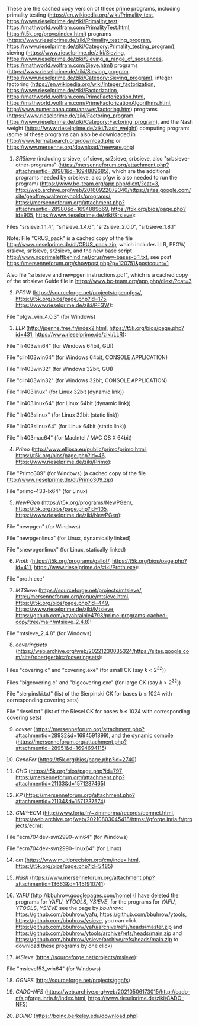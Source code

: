 These are the cached copy version of these prime programs, including primality testing (https://en.wikipedia.org/wiki/Primality_test, https://www.rieselprime.de/ziki/Primality_test, https://mathworld.wolfram.com/PrimalityTest.html, https://t5k.org/prove/index.html) programs (https://www.rieselprime.de/ziki/Primality_testing_program, https://www.rieselprime.de/ziki/Category:Primality_testing_program), sieving (https://www.rieselprime.de/ziki/Sieving, https://www.rieselprime.de/ziki/Sieving_a_range_of_sequences, https://mathworld.wolfram.com/Sieve.html) programs (https://www.rieselprime.de/ziki/Sieving_program, https://www.rieselprime.de/ziki/Category:Sieving_program), integer factoring (https://en.wikipedia.org/wiki/Integer_factorization, https://www.rieselprime.de/ziki/Factorization, https://mathworld.wolfram.com/PrimeFactorization.html, https://mathworld.wolfram.com/PrimeFactorizationAlgorithms.html, http://www.numericana.com/answer/factoring.htm) programs (https://www.rieselprime.de/ziki/Factoring_program, https://www.rieselprime.de/ziki/Category:Factoring_program), and the Nash weight (https://www.rieselprime.de/ziki/Nash_weight) computing program: (some of these programs can also be downloaded in http://www.fermatsearch.org/download.php or https://www.mersenne.org/download/freeware.php)

1. *SRSieve* (including srsieve, sr1sieve, sr2sieve, srbsieve, also "srbsieve-other-programs" (https://mersenneforum.org/attachment.php?attachmentid=28981&d=1694889685), which are the additional programs needed by srbsieve, also pfgw is also needed to run the program) (https://www.bc-team.org/app.php/dlext/?cat=3, http://web.archive.org/web/20160922072340/https://sites.google.com/site/geoffreywalterreynolds/programs/, https://mersenneforum.org/attachment.php?attachmentid=28980&d=1694889669, https://t5k.org/bios/page.php?id=905, https://www.rieselprime.de/ziki/Srsieve):

Files "srsieve_1.1.4", "sr1sieve_1.4.6", "sr2sieve_2.0.0", "srbsieve_1.8.1"

Note: File "CRUS_pack" is a cached copy of the file http://www.rieselprime.de/dl/CRUS_pack.zip, which includes LLR, PFGW, srsieve, sr1sieve, sr2sieve, and the new base script http://www.noprimeleftbehind.net/crus/new-bases-5.1.txt, see post https://mersenneforum.org/showpost.php?p=120751&postcount=1

Also file "srbsieve and newpgen instructions.pdf", which is a cached copy of the srbsieve Guide file in https://www.bc-team.org/app.php/dlext/?cat=3

2. *PFGW* (https://sourceforge.net/projects/openpfgw/, https://t5k.org/bios/page.php?id=175, https://www.rieselprime.de/ziki/PFGW):

File "pfgw_win_4.0.3" (for Windows)

3. *LLR* (http://jpenne.free.fr/index2.html, https://t5k.org/bios/page.php?id=431, https://www.rieselprime.de/ziki/LLR):

File "llr403win64" (for Windows 64bit, GUI)

File "cllr403win64" (for Windows 64bit, CONSOLE APPLICATION)

File "llr403win32" (for Windows 32bit, GUI)

File "cllr403win32" (for Windows 32bit, CONSOLE APPLICATION)

File "llr403linux" (for Linux 32bit (dynamic link))

File "llr403linux64" (for Linux 64bit (dynamic link))

File "llr403slinux" (for Linux 32bit (static link))

File "llr403slinux64" (for Linux 64bit (static link))

File "llr403mac64" (for MacIntel / MAC OS X 64bit)

4. *Primo* (http://www.ellipsa.eu/public/primo/primo.html, https://t5k.org/bios/page.php?id=46, https://www.rieselprime.de/ziki/Primo):

File "Primo309" (for Windows) (a cached copy of the file http://www.rieselprime.de/dl/Primo309.zip)

File "primo-433-lx64" (for Linux)

5. *NewPGen* (https://t5k.org/programs/NewPGen/, https://t5k.org/bios/page.php?id=105, https://www.rieselprime.de/ziki/NewPGen):

File "newpgen" (for Windows)

File "newpgenlinux" (for Linux, dynamically linked)

File "snewpgenlinux" (for Linux, statically linked)

6. *Proth* (https://t5k.org/programs/gallot/, https://t5k.org/bios/page.php?id=411, https://www.rieselprime.de/ziki/Proth.exe):

File "proth.exe"

7. *MTSieve* (https://sourceforge.net/projects/mtsieve/, http://mersenneforum.org/rogue/mtsieve.html, https://t5k.org/bios/page.php?id=449, https://www.rieselprime.de/ziki/Mtsieve, https://github.com/xayahrainie4793/prime-programs-cached-copy/tree/main/mtsieve_2.4.8):

File "mtsieve_2.4.8" (for Windows)

8. *coveringsets* (https://web.archive.org/web/20221230035324/https://sites.google.com/site/robertgerbicz/coveringsets):

Files "covering.c" and "covering.exe" (for small CK (say *k* < 2<sup>32</sup>))

Files "bigcovering.c" and "bigcovering.exe" (for large CK (say *k* > 2<sup>32</sup>))

File "sierpinski.txt" (list of the Sierpinski CK for bases *b* ≤ 1024 with corresponding covering sets)

File "riesel.txt" (list of the Riesel CK for bases *b* ≤ 1024 with corresponding covering sets)

9. *covset* (https://mersenneforum.org/attachment.php?attachmentid=28932&d=1694591899), and the dynamic compile (https://mersenneforum.org/attachment.php?attachmentid=28951&d=1694694115)

10. *GeneFer* (https://t5k.org/bios/page.php?id=2740)

11. *CHG* (https://t5k.org/bios/page.php?id=797, https://mersenneforum.org/attachment.php?attachmentid=21133&d=1571237465)

12. *KP* (https://mersenneforum.org/attachment.php?attachmentid=21134&d=1571237574)

13. *GMP-ECM* (http://www.loria.fr/~zimmerma/records/ecmnet.html, https://web.archive.org/web/20210803045418/https://gforge.inria.fr/projects/ecm):

File "ecm704dev-svn2990-win64" (for Windows)

File "ecm704dev-svn2990-linux64" (for Linux)

14. *cm* (https://www.multiprecision.org/cm/index.html, https://t5k.org/bios/page.php?id=5485)

15. *Nash* (https://www.mersenneforum.org/attachment.php?attachmentid=13663&d=1451910741)

16. *YAFU* (http://bbuhrow.googlepages.com/home) (I have deleted the programs for *YAFU*, *YTOOLS*, *YSIEVE*, for the programs for *YAFU*, *YTOOLS*, *YSIEVE* see the page by *bbuhrow*: https://github.com/bbuhrow/yafu, https://github.com/bbuhrow/ytools, https://github.com/bbuhrow/ysieve, you can click https://github.com/bbuhrow/yafu/archive/refs/heads/master.zip and https://github.com/bbuhrow/ytools/archive/refs/heads/main.zip and https://github.com/bbuhrow/ysieve/archive/refs/heads/main.zip to download these programs by one click)

17. *MSieve* (https://sourceforge.net/projects/msieve):

File "msieve153_win64" (for Windows)

18. *GGNFS* (http://sourceforge.net/projects/ggnfs)

19. *CADO-NFS* (https://web.archive.org/web/20210506173015/http://cado-nfs.gforge.inria.fr/index.html, https://www.rieselprime.de/ziki/CADO-NFS)

20. *BOINC* (https://boinc.berkeley.edu/download.php)
